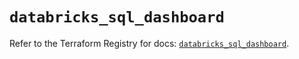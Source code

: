 # `databricks_sql_dashboard`

Refer to the Terraform Registry for docs: [`databricks_sql_dashboard`](https://registry.terraform.io/providers/databricks/databricks/1.81.0/docs/resources/sql_dashboard).
